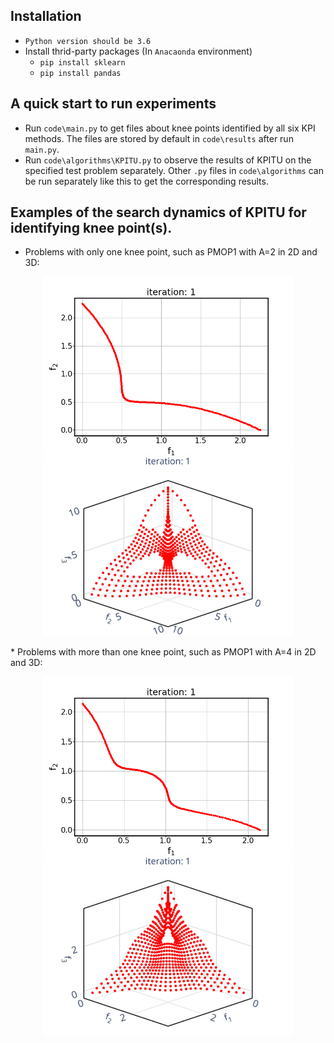 ## Installation
* `Python version should be 3.6`
* Install thrid-party packages (In `Anacaonda` environment)
    * `pip install sklearn`
    * `pip install pandas`

## A quick start to run experiments
* Run `code\main.py` to get files about knee points identified by all six KPI methods. The files are stored by default in `code\results` after run `main.py`.
* Run `code\algorithms\KPITU.py` to observe the results of KPITU on the specified test problem separately. Other `.py` files in `code\algorithms` can be run separately like this to get the corresponding results.

## Examples of the search dynamics of KPITU for identifying knee point(s).
* Problems with only one knee point, such as PMOP1 with A=2 in 2D and 3D:
<p align="center">
    <img src="https://github.com/JerryI00/KPI/blob/master/gif/PMOP1_M2_A2.gif" width="400"/><img src="https://github.com/JerryI00/KPI/blob/master/gif/PMOP1_M3_A2.gif" width="400"/>
</p>
* Problems with more than one knee point, such as PMOP1 with A=4 in 2D and 3D:
<p align="center">
    <img src="https://github.com/JerryI00/KPI/blob/master/gif/PMOP1_M2_A4.gif" width="400"/><img src="https://github.com/JerryI00/KPI/blob/master/gif/PMOP1_M3_A4.gif" width="400"/>
</p>
